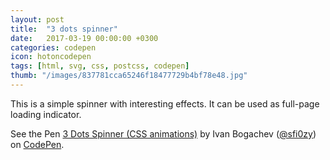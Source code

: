 ```yaml
---
layout: post
title:  "3 dots spinner"
date:   2017-03-19 00:00:00 +0300
categories: codepen
icon: hotoncodepen
tags: [html, svg, css, postcss, codepen]
thumb: "/images/837781cca65246f18477729b4bf78e48.jpg"
---
```


This is a simple spinner with interesting effects. It can be used as full-page loading indicator.

<p data-height="427" data-theme-id="light" data-slug-hash="aJVGOd" data-default-tab="result" data-user="sfi0zy" data-embed-version="2" data-pen-title="3 Dots Spinner (CSS animations)" class="codepen">See the Pen <a href="https://codepen.io/sfi0zy/pen/aJVGOd/">3 Dots Spinner (CSS animations)</a> by Ivan Bogachev (<a href="http://codepen.io/sfi0zy">@sfi0zy</a>) on <a href="http://codepen.io">CodePen</a>.</p>
<script async src="https://production-assets.codepen.io/assets/embed/ei.js"></script>
